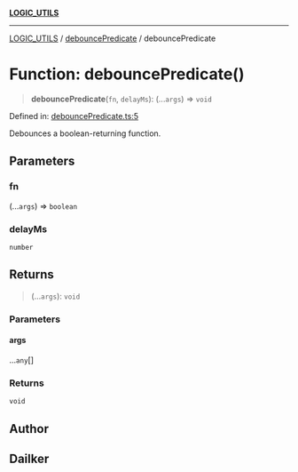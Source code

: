 [**LOGIC_UTILS**](../../README.md)

***

[LOGIC_UTILS](../../README.md) / [debouncePredicate](../README.md) / debouncePredicate

# Function: debouncePredicate()

> **debouncePredicate**(`fn`, `delayMs`): (...`args`) => `void`

Defined in: [debouncePredicate.ts:5](https://github.com/dailker/everyutil/blob/9768d00ced16ec8f4705df34c2fe47f2b1b47121/src/logic/debouncePredicate.ts#L5)

Debounces a boolean-returning function.

## Parameters

### fn

(...`args`) => `boolean`

### delayMs

`number`

## Returns

> (...`args`): `void`

### Parameters

#### args

...`any`[]

### Returns

`void`

## Author

## Dailker

